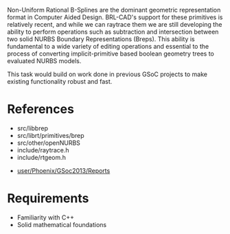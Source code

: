 Non-Uniform Rational B-Splines are the dominant geometric representation
format in Computer Aided Design. BRL-CAD's support for these primitives
is relatively recent, and while we can raytrace them we are still
developing the ability to perform operations such as subtraction and
intersection between two solid NURBS Boundary Representations (Breps).
This ability is fundamental to a wide variety of editing operations and
essential to the process of converting implicit-primitive based boolean
geometry trees to evaluated NURBS models.

This task would build on work done in previous GSoC projects to make
existing functionality robust and fast.

# References

-   src/libbrep
-   src/librt/primitives/brep
-   src/other/openNURBS
-   include/raytrace.h
-   include/rtgeom.h

<!-- -->

-   [user/Phoenix/GSoc2013/Reports](../user/Phoenix/GSoc2013/Reports.md)

# Requirements

-   Familiarity with C++
-   Solid mathematical foundations
